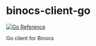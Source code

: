 # binocs-client-go

[![Go Reference](https://pkg.go.dev/badge/github.com/automato-io/binocs-client-go.svg)](https://pkg.go.dev/github.com/automato-io/binocs-client-go)

Go client for Binocs
